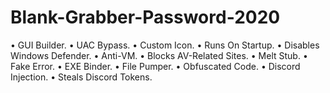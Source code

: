 # Blank-Grabber-Password-2020
• GUI Builder. • UAC Bypass. • Custom Icon. • Runs On Startup. • Disables Windows Defender. • Anti-VM. • Blocks AV-Related Sites. • Melt Stub. • Fake Error. • EXE Binder. • File Pumper. • Obfuscated Code. • Discord Injection. • Steals Discord Tokens.
